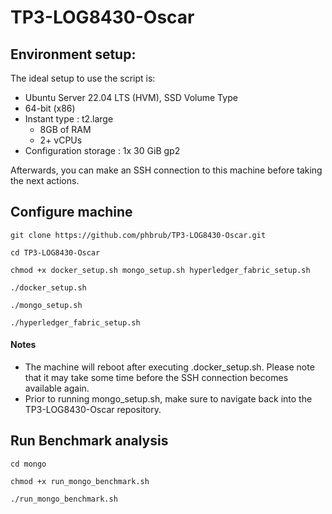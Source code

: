# TP3-LOG8430-Oscar


## Environment setup:

The ideal setup to use the script is:

- Ubuntu Server 22.04 LTS (HVM), SSD Volume Type
- 64-bit (x86)
- Instant type : t2.large 
  - 8GB of RAM
  - 2+ vCPUs
- Configuration storage : 1x 30 GiB gp2


Afterwards, you can make an SSH connection to this machine before taking the next actions.


## Configure machine
    git clone https://github.com/phbrub/TP3-LOG8430-Oscar.git
    
    cd TP3-LOG8430-Oscar
    
    chmod +x docker_setup.sh mongo_setup.sh hyperledger_fabric_setup.sh
    
    ./docker_setup.sh
    
    ./mongo_setup.sh

    ./hyperledger_fabric_setup.sh

  #### Notes
  - The machine will reboot after executing .docker_setup.sh. Please note that it may take some time before the SSH connection becomes available again.
  - Prior to running mongo_setup.sh, make sure to navigate back into the TP3-LOG8430-Oscar repository.


## Run Benchmark analysis
    cd mongo

    chmod +x run_mongo_benchmark.sh

    ./run_mongo_benchmark.sh
    